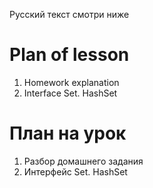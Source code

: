 Русский текст смотри ниже

# Plan of lesson <br/>
1. Homework explanation  <br/>
2. Interface Set. HashSet  <br/>


# План на урок <br/>
1. Разбор домашнего задания  <br/>
2. Интерфейс Set. HashSet  <br/>
